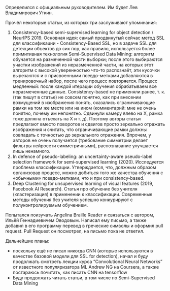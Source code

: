Определился с официальным руководителем. Им будет Лев Владимирович Уткин.

Прочёл некоторые статьи, из которых три заслуживают упоминания:
1. Consistency-based semi-supervised learning for object detection / NeurIPS 2019.
Основная идея: самый продвинутый сейчас метод SSL для классификации - Consistency-Based SSL, но в задаче SSL для детекции объектов до сих пор, как правило, используется более примитивная технология Semi-Supervised Data Mining: алгоритм обучается на размеченной части выборки; после этого выбираются участки изображений из неразмеченной части, на которых этот алгоритм с высокой уверенностью что-то распознаёт, эти кусочки вырезаются и с присвоенными псевдо-метками добавляются в тренировочный набор, после чего процесс повторяется.
Процесс медленный: после каждой итерации обучения обрабатываем все неразмеченные данные.
Consistency-based не применяли ранее, т. к. (так пишут в статье) не совсем понятно, как при внесении возмущений в изображения понять, оказались ограничивающие рамки на том же месте или на ином (комментарий: мне не очень понятно, почему им непонятно.
Сдвинули камеру влево на X, рамка тоже должна отъехать на X и т. д).
Поэтому авторы статьи предлагают вместо поворотов и сдвигов просто зеркально отражать изображения и считать, что ограничивающие рамки должны совпадать с точностью до зеркального отражения.
Впрочем, у авторов не очень получается (требование симметрии делает фильтры нейросети симметричными), распознавание улучшается лишь ненамного.
2. In defence of pseudo-labeling: an uncertainty-aware pseudo-label selection framework for semi-supervised learning (2020).
Исследуется проблема классификации.
Утверждается, что, должным образом организовав процесс, можно добиться того же качества обучения с «обычными» псевдо-метками, что и при consistency-based.
3. Deep Clustering for unsupervised learning of visual features (2019, Facebook AI Research).
Статья про обучение без учителя (кластеризация) в применении к классификации.
Современные методы обучения без учителя успешно конкурируют с полуконтролируемым обучением.

Попытался поизучать Angelina Braille Reader и связаться с автором, Ильёй Геннадиевичем Оводовым.
Написал ему письмо, а также добавил в его программу перевод в греческие символы и оформил pull request.
Pull Request он посмотрел, на письмо пока не ответил.

Дальнейшие планы:
- поскольку ещё не писал никогда CNN (которые используются в качестве базовой модели для SSL for detection), начал и буду продолжать смотреть лекции курса “Convolutional Neural Networks” от известного популяризатора ML Andrew NG на Coursera,  а также постараюсь почитать, как писать CNN на tensorflow
- Буду продолжать читать статьи, в том числе по Semi–Supervised Data Mining
